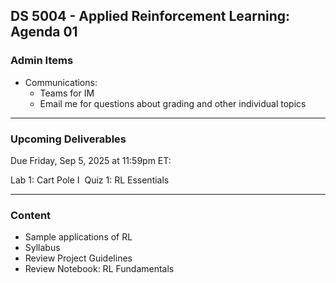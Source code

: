 ## DS 5004 - Applied Reinforcement Learning: Agenda 01



### Admin Items

- Communications:
  - Teams for IM
  - Email me for questions about grading and other individual topics

---

### Upcoming Deliverables

Due Friday, Sep 5, 2025 at 11:59pm ET:

Lab 1: Cart Pole I 
Quiz 1: RL Essentials

---

### Content

- Sample applications of RL
- Syllabus
- Review Project Guidelines
- Review Notebook: RL Fundamentals

